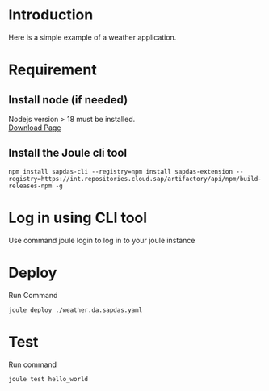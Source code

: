 # Introduction
Here is a simple example of a weather application. 

# Requirement
## Install node (if needed)
 Nodejs version > 18 must be installed.  
 [Download Page](https://nodejs.org/en/download/package-manager) 

## Install the Joule cli tool
```
npm install sapdas-cli --registry=npm install sapdas-extension --registry=https://int.repositories.cloud.sap/artifactory/api/npm/build-releases-npm -g
```

# Log in using CLI tool
Use command joule login to log in to your joule instance

# Deploy
Run Command
```
joule deploy ./weather.da.sapdas.yaml
```

# Test
Run command 
``` 
joule test hello_world
```
